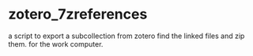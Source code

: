 # zotero_7zreferences
a script to export a subcollection from zotero find the linked files and zip them. for the work computer.
